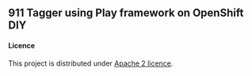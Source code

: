 ## 911 Tagger using Play framework on OpenShift DIY

#### Licence

This project is distributed under [Apache 2 licence](http://www.apache.org/licenses/LICENSE-2.0.html). 

